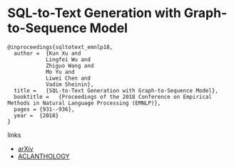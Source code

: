 # SQL-to-Text Generation with Graph-to-Sequence Model

```
@inproceedings{sqltotext_emnlp18,
  author =  {Kun Xu and 
            Lingfei Wu and
            Zhiguo Wang and
            Mo Yu and
            Liwei Chen and
            Vadim Sheinin},
  title =   {SQL-to-Text Generation with Graph-to-Sequence Model},
  booktitle =   {Proceedings of the 2018 Conference on Empirical Methods in Natural Language Processing (EMNLP)},
  pages = {931--936},
  year =  {2018}
}
```

links
- [arXiv](https://arxiv.org/abs/1809.05255)
- [ACLANTHOLOGY](https://aclanthology.coli.uni-saarland.de/papers/D18-1112/d18-1112)
